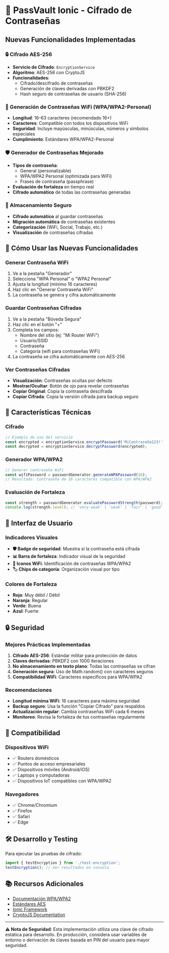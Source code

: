 # 🔐 PassVault Ionic - Cifrado de Contraseñas

## Nuevas Funcionalidades Implementadas

### 🔒 Cifrado AES-256
- **Servicio de Cifrado**: `EncryptionService`
- **Algoritmo**: AES-256 con CryptoJS
- **Funcionalidades**:
  - Cifrado/descifrado de contraseñas
  - Generación de claves derivadas con PBKDF2
  - Hash seguro de contraseñas de usuario (SHA-256)

### 📶 Generación de Contraseñas WiFi (WPA/WPA2-Personal)
- **Longitud**: 16-63 caracteres (recomendado 16+)
- **Caracteres**: Compatible con todos los dispositivos WiFi
- **Seguridad**: Incluye mayúsculas, minúsculas, números y símbolos especiales
- **Cumplimiento**: Estándares WPA/WPA2-Personal

### 🛡️ Generador de Contraseñas Mejorado
- **Tipos de contraseña**:
  - General (personalizable)
  - WPA/WPA2 Personal (optimizada para WiFi)
  - Frases de contraseña (passphrase)
- **Evaluación de fortaleza** en tiempo real
- **Cifrado automático** de todas las contraseñas generadas

### 💾 Almacenamiento Seguro
- **Cifrado automático** al guardar contraseñas
- **Migración automática** de contraseñas existentes
- **Categorización** (WiFi, Social, Trabajo, etc.)
- **Visualización** de contraseñas cifradas

## 🚀 Cómo Usar las Nuevas Funcionalidades

### Generar Contraseña WiFi
1. Ve a la pestaña "Generador"
2. Selecciona "WPA Personal" o "WPA2 Personal"
3. Ajusta la longitud (mínimo 16 caracteres)
4. Haz clic en "Generar Contraseña WiFi"
5. La contraseña se genera y cifra automáticamente

### Guardar Contraseñas Cifradas
1. Ve a la pestaña "Bóveda Segura"
2. Haz clic en el botón "+"
3. Completa los campos:
   - Nombre del sitio (ej: "Mi Router WiFi")
   - Usuario/SSID
   - Contraseña
   - Categoría (wifi para contraseñas WiFi)
4. La contraseña se cifra automáticamente con AES-256

### Ver Contraseñas Cifradas
- **Visualización**: Contraseñas ocultas por defecto
- **Mostrar/Ocultar**: Botón de ojo para revelar contraseñas
- **Copiar Original**: Copia la contraseña descifrada
- **Copiar Cifrada**: Copia la versión cifrada para backup seguro

## 🔧 Características Técnicas

### Cifrado
```typescript
// Ejemplo de uso del servicio
const encrypted = encryptionService.encryptPassword('MiContraseña123!');
const decrypted = encryptionService.decryptPassword(encrypted);
```

### Generador WPA/WPA2
```typescript
// Generar contraseña WiFi
const wifiPassword = passwordGenerator.generateWPAPassword(16);
// Resultado: Contraseña de 16 caracteres compatible con WPA/WPA2
```

### Evaluación de Fortaleza
```typescript
const strength = passwordGenerator.evaluatePasswordStrength(password);
console.log(strength.level); // 'very-weak' | 'weak' | 'fair' | 'good' | 'strong'
```

## 🎨 Interfaz de Usuario

### Indicadores Visuales
- **🛡️ Badge de seguridad**: Muestra si la contraseña está cifrada
- **📊 Barra de fortaleza**: Indicador visual de la seguridad
- **📶 Iconos WiFi**: Identificación de contraseñas WPA/WPA2
- **🏷️ Chips de categoría**: Organización visual por tipo

### Colores de Fortaleza
- **Rojo**: Muy débil / Débil
- **Naranja**: Regular
- **Verde**: Buena
- **Azul**: Fuerte

## 🔒 Seguridad

### Mejores Prácticas Implementadas
1. **Cifrado AES-256**: Estándar militar para protección de datos
2. **Claves derivadas**: PBKDF2 con 1000 iteraciones
3. **No almacenamiento en texto plano**: Todas las contraseñas se cifran
4. **Generación segura**: Uso de Math.random() con caracteres seguros
5. **Compatibilidad WiFi**: Caracteres específicos para WPA/WPA2

### Recomendaciones
- **Longitud mínima WiFi**: 16 caracteres para máxima seguridad
- **Backup seguro**: Usa la función "Copiar Cifrado" para respaldos
- **Actualización regular**: Cambia contraseñas WiFi cada 6 meses
- **Monitoreo**: Revisa la fortaleza de tus contraseñas regularmente

## 📱 Compatibilidad

### Dispositivos WiFi
- ✅ Routers domésticos
- ✅ Puntos de acceso empresariales
- ✅ Dispositivos móviles (Android/iOS)
- ✅ Laptops y computadoras
- ✅ Dispositivos IoT compatibles con WPA/WPA2

### Navegadores
- ✅ Chrome/Chromium
- ✅ Firefox
- ✅ Safari
- ✅ Edge

## 🛠️ Desarrollo y Testing

Para ejecutar las pruebas de cifrado:
```typescript
import { testEncryption } from './test-encryption';
testEncryption(); // Ver resultados en consola
```

## 📚 Recursos Adicionales

- [Documentación WPA/WPA2](https://en.wikipedia.org/wiki/Wi-Fi_Protected_Access)
- [Estándares AES](https://en.wikipedia.org/wiki/Advanced_Encryption_Standard)
- [Ionic Framework](https://ionicframework.com/docs)
- [CryptoJS Documentation](https://cryptojs.gitbook.io/docs/)

---

**⚠️ Nota de Seguridad**: Esta implementación utiliza una clave de cifrado estática para desarrollo. En producción, considera usar variables de entorno o derivación de claves basada en PIN del usuario para mayor seguridad.
